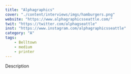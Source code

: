 ```yaml
---
title: "Alphagraphics"
cover: "./content/interviews/imgs/hamburgers.png"
website: "https://www.alphagraphicsseattle.com/"
twit: "https://twitter.com/alphagseattle"
inst: "https://www.instagram.com/alphagraphicsseattle"
category: "A"
tags:
    - Belltown
    - medium
    - printer
---
```


Description
